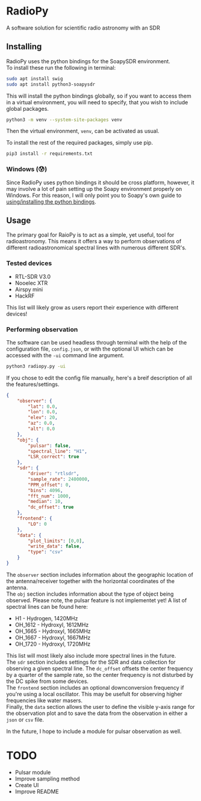 # RadioPy
A software solution for scientific radio astronomy with an SDR

## Installing
RadioPy uses the python bindings for the SoapySDR environment.<br>
To install these run the following in terminal:
```bash
sudo apt install swig
sudo apt install python3-soapysdr
```

This will install the python bindings globally, so if you want to access them in a virtual environment, you will need to specify, that you wish to include global packages.
```bash
python3 -m venv --system-site-packages venv
```
Then the virtual environment, `venv`, can be activated as usual.<br>

To install the rest of the required packages, simply use pip.
```bash
pip3 install -r requirements.txt
```

### Windows (:cold_sweat:)
Since RadioPy uses python bindings it should be cross platform, however, it may involve a lot of pain setting up the Soapy environment properly on Windows. For this reason, I will only point you to Soapy's own guide to [using/installing the python bindings](https://github.com/pothosware/SoapySDR/wiki/PythonSupport).

## Usage
The primary goal for RaioPy is to act as a simple, yet useful, tool for radioastronomy. This means it offers a way to perform observations of different radioastronomical spectral lines with numerous different SDR's.

### Tested devices
* RTL-SDR V3.0
* Nooelec XTR
* Airspy mini
* HackRF


This list will likely grow as users report their experience with different devices!

### Performing observation
The software can be used headless through terminal with the help of the configuration file, `config.json`, or with the optional UI which can be accessed with the `-ui` command line argument.
```bash
python3 radiopy.py -ui
```

If you chose to edit the config file manually, here's a breif description of all the features/settings.
```json
{
    "observer": {
        "lat": 0.0,
        "lon": 0.0,
        "elev": 20,
        "az": 0.0,
        "alt": 0.0
    },
    "obj": {
        "pulsar": false,
        "spectral_line": "H1",
        "LSR_correct": true
    },
    "sdr": {
        "driver": "rtlsdr",
        "sample_rate": 2400000,
        "PPM_offset": 0,
        "bins": 4096,
        "fft_num": 1000,
        "median": 10,
        "dc_offset": true
    },
    "frontend": {
        "LO": 0
    },
    "data": {
        "plot_limits": [0,0],
        "write_data": false,
        "type": "csv"
    }
}
```
The `observer` section includes information about the geographic location of the antenna/receiver together with the horizontal coordinates of the antenna.<br>
The `obj` section includes information about the type of object being observed. Please note, the pulsar feature is not implementet yet! A list of spectral lines can be found here:
* H1 - Hydrogen, 1420MHz
* OH_1612 - Hydroxyl, 1612MHz
* OH_1665 - Hydroxyl, 1665MHz
* OH_1667 - Hydroxyl, 1667MHz
* OH_1720 - Hydroxyl, 1720MHz

This list will most likely also include more spectral lines in the future. <br>
The `sdr` section includes settings for the SDR and data collection for observing a given spectral line. The `dc_offset` offsets the center frequency by a quarter of the sample rate, so the center frequency is not disturbed by the DC spike from some devices. <br>
The `frontend` section includes an optional downconversion frequency if you're using a local oscillator. This may be usefult for observing higher frequencies like water masers. <br>
Finally, the `data` section allows the user to define the visible y-axis range for the observation plot and to save the data from the observation in either a `json` or `csv` file. <br>

In the future, I hope to include a module for pulsar observation as well.

# TODO
* Pulsar module
* Improve sampling method
* Create UI
* Improve README